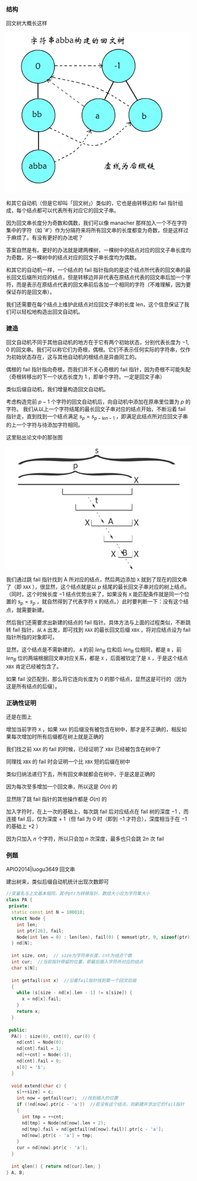 ### 结构

回文树大概长这样

![](./images/pam1.png)

和其它自动机（但是它却叫「回文树」）类似的，它也是由转移边和 fail 指针组成，每个结点都可以代表所有对应它的回文子串。

因为回文串长度分为奇数和偶数，我们可以像 manacher 那样加入一个不在字符集中的字符（如 '#'）作为分隔符来将所有回文串的长度都变为奇数，但是这样过于麻烦了。有没有更好的办法呢？

答案自然是有。更好的办法就是建两棵树，一棵树中的结点对应的回文子串长度均为奇数，另一棵树中的结点对应的回文子串长度均为偶数。

和其它的自动机一样，一个结点的 fail 指针指向的是这个结点所代表的回文串的最长回文后缀所对应的结点，但是转移边并非代表在原结点代表的回文串后加一个字符，而是表示在原结点代表的回文串前后各加一个相同的字符（不难理解，因为要保证存的是回文串）。

我们还需要在每个结点上维护此结点对应回文子串的长度 len，这个信息保证了我们可以轻松地构造出回文自动机。

### 建造

回文自动机不同于其他自动机的地方在于它有两个初始状态，分别代表长度为 $-1,0$ 的回文串。我们可以称它们为奇根，偶根。它们不表示任何实际的字符串，仅作为初始状态存在，这与其他自动机的根结点是异曲同工的。

偶根的 fail 指针指向奇根，而我们并不关心奇根的 fail 指针，因为奇根不可能失配（奇根转移出的下一个状态长度为 $1$ ，即单个字符。一定是回文子串）

类似后缀自动机，我们增量构造回文自动机。

考虑构造完前 $p-1$ 个字符的回文自动机后，向自动机中添加在原串里位置为 $p$ 的字符。
我们从以上一个字符结尾的最长回文子串对应的结点开始，不断沿着 fail 指针走，直到找到一个结点满足 $s_{p}=s_{p-len-1}$ ，即满足此结点所对应回文子串的上一个字符与待添加字符相同。

这里贴出论文中的那张图

![](./images/pam2.png)

我们通过跳 fail 指针找到 A 所对应的结点，然后两边添加 `X` 就到了现在的回文串了（即 `XAX` ），很显然，这个结点就是以 $p$ 结尾的最长回文子串对应的树上结点。（同时，这个时候长度 $-1$ 结点优势出来了，如果没有 `X` 能匹配条件就是同一个位置的 $s_p=s_p$ ，就自然得到了代表字符 `X` 的结点。）此时要判断一下：没有这个结点，就需要新建。

然后我们还需要求出新建的结点的 fail 指针。具体方法与上面的过程类似，不断跳转 fail 指针，从 `A` 出发，即可找到 `XAX` 的最长回文后缀 `XBX` ，将对应结点设为 fail 指针所指的对象即可。

显然，这个结点是不需新建的， `A` 的前 $len_B$ 位和后 $len_B$ 位相同，都是 `B` ，前 $len_B$ 位的两端根据回文串对应关系，都是 `X` ，后面被钦定了是 `X` ，于是这个结点 `XBX` 肯定已经被包含了。

如果 fail 没匹配到，那么将它连向长度为 $0$ 的那个结点，显然这是可行的（因为这是所有结点的后缀）。

### 正确性证明

还是在图上

增加当前字符 `X` ，如果 `XAX` 的后缀没有被包含在树中，那才是不正确的，相反如果每次增加时所有后缀都在树上就是正确的

我们找之前 `XAX` 的 fail 的时候，已经证明了 `XBX` 已经被包含在树中了

同理找 `XBX` 的 fail 时会证明一个比 `XBX` 短的后缀在树中

类似归纳法递归下去，所有回文串就都会在树中，于是这是正确的

因为每次至多增加一个回文串，所以这是 $O(n)$ 的

显然除了跳 fail 指针的其他操作都是 $O(n)$ 的

加入字符时，在上一次的基础上，每次跳 fail 后对应结点在 fail 树的深度 $-1$ ，而连接 fail 后，仅为深度 + 1（但 fail 为 $0$ 时（即到 $-1$ 才符合），深度相当于在 $-1$ 的基础上 $+2$ ）

因为只加入 $n$ 个字符，所以只会加 $n$ 次深度，最多也只会跳 $2n$ 次 fail

### 例题

APIO2014|luogu3649 回文串

建出树来，类似后缀自动机统计出现次数即可

```cpp
//变量名与上文基本相同，其中ptr为转移指针，数组大小应为字符集大小
class PA {
 private:
  static const int N = 100010;
  struct Node {
    int len;
    int ptr[26], fail;
    Node(int len = 0) : len(len), fail(0) { memset(ptr, 0, sizeof(ptr)); }
  } nd[N];

  int size, cnt;  // size为字符串长度，cnt为结点个数
  int cur;  //当前指针停留的位置，即最后插入字符所对应的结点
  char s[N];

  int getfail(int x)  //沿着fail指针找到第一个回文后缀
  {
    while (s[size - nd[x].len - 1] != s[size]) {
      x = nd[x].fail;
    }
    return x;
  }

 public:
  PA() : size(0), cnt(0), cur(0) {
    nd[cnt] = Node(0);
    nd[cnt].fail = 1;
    nd[++cnt] = Node(-1);
    nd[cnt].fail = 0;
    s[0] = '$';
  }

  void extend(char c) {
    s[++size] = c;
    int now = getfail(cur);  //找到插入的位置
    if (!nd[now].ptr[c - 'a'])  //若没有这个结点，则新建并求出它的fail指针
    {
      int tmp = ++cnt;
      nd[tmp] = Node(nd[now].len + 2);
      nd[tmp].fail = nd[getfail(nd[now].fail)].ptr[c - 'a'];
      nd[now].ptr[c - 'a'] = tmp;
    }
    cur = nd[now].ptr[c - 'a'];
  }

  int qlen() { return nd[cur].len; }
} A, B;
```
